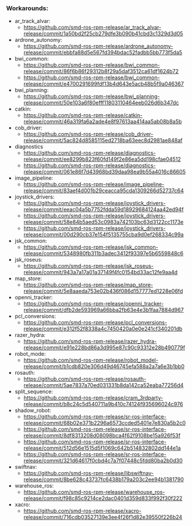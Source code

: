### Workarounds:
- ar_track_alvar:
  - https://github.com/smd-ros-rpm-release/ar_track_alvar-release/commit/1a50bd2f25cb279dfe3b090b41cbd3c1329d3d05
- ardrone_autonomy:
  - https://github.com/smd-ros-rpm-release/ardrone_autonomy-release/commit/ebbfa88d5e567fd394bdac52fadbb5bb773f5da5
- bwi_common:
  - https://github.com/smd-ros-rpm-release/bwi_common-release/commit/86f6b86f29312b8f29a5daf3512ca61df1624b72
  - https://github.com/smd-ros-rpm-release/bwi_common-release/commit/e4700291699fdf13b4d643e5acb48b5f9a046367
- bwi_planning:
  - https://github.com/smd-ros-rpm-release/bwi_planning-release/commit/50e103a6f80efff11803110464eeb026d6b347dc
- catkin:
  - https://github.com/smd-ros-rpm-release/catkin-release/commit/46a319fa6a2ade4e8f97613aa414aa5ab08b8a5b
- cob_driver:
  - https://github.com/smd-ros-rpm-release/cob_driver-release/commit/5ac824d8585115ed2718ba63eec8d2981ae848af
- diagnostics
  - https://github.com/smd-ros-rpm-release/diagnostics-release/commit/ee8299b823f60fd149f2e86ea5dd198cfae04512
  - https://github.com/smd-ros-rpm-release/diagnostics-release/commit/061e86f7d43968bd39daa98ea9b55a4016c86605
- image_pipeline:
  - https://github.com/smd-ros-rpm-release/image_pipeline-release/commit/83aef4d001b29ceacca95cda1309266d52737c64
- joystick_drivers:
  - https://github.com/smd-ros-rpm-release/joystick_drivers-release/commit/eeac04a5b7752fdda59d18929684124aa42ed94f
  - https://github.com/smd-ros-rpm-release/joystick_drivers-release/commit/58e84b5aed53c0983a742103bc63d3122cc1173e
  - https://github.com/smd-ros-rpm-release/joystick_drivers-release/commit/00d290cb37e154f5135755cba9d0ef268334c99a
- jsk_common:
  - https://github.com/smd-ros-rpm-release/jsk_common-release/commit/5348980fb311b3adec3412f93397e5b6559848c6
- jsk_roseus:
  - https://github.com/smd-ros-rpm-release/jsk_roseus-release/commit/943a7a17a01a37149f4fc0154bd33ac12fe9aa4d
- map_store:
  - https://github.com/smd-ros-rpm-release/map_store-release/commit/5e8aaeda753e02b436f086d157777ed1228e06fd
- openni_tracker:
  - https://github.com/smd-ros-rpm-release/openni_tracker-release/commit/dfb2de593969a66bba2fb63e4e3b1faa7884d967
- pcl_conversions:
  - https://github.com/smd-ros-rpm-release/pcl_conversions-release/commit/e312f52f8338a4c7450420a0e0e241cf340201db
- razer_hydra:
  - https://github.com/smd-ros-rpm-release/razer_hydra-release/commit/e91e228bd86a3d995e87c90c93312e28b490779f
- robot_mode:
  - https://github.com/smd-ros-rpm-release/robot_model-release/commit/b1cdb820e306d49d46745efa588a2a7a6e3b1bb0
- rosauth:
  - https://github.com/smd-ros-rpm-release/rosauth-release/commit/5ae7837a70ed031331b8da142ca52eaba77256d4
- split_sequence:
  - https://github.com/smd-ros-rpm-release/cram_3rdparty-release/commit/b8c24c5d540711a9b410c74124f935696024c976
- shadow_robot:
  - https://github.com/smd-ros-rpm-release/sr-ros-interface-release/commit/68b02e371b2296a6573ccded5401e7e830a5b2c0
  - https://github.com/smd-ros-rpm-release/sr-ros-interface-release/commit/8df8313208d08098bca4f62f9108be15a926f53f
  - https://github.com/smd-ros-rpm-release/sr-ros-interface-release/commit/512d56e1515d5f1069c642b514832802dd144e1a
  - https://github.com/smd-ros-rpm-release/sr-ros-interface-release/commit/321d64617f0cbd4c7a7f07448c5fdd80ba2b0d30
- swiftnav:
  - https://github.com/smd-ros-rpm-release/libswiftnav-release/commit/8be628c43737fc6438b179a203c2ee94b1381790
- warehouse_ros:
  - https://github.com/smd-ros-rpm-release/warehouse_ros-release/commit/f98c85c9214ce2dac0401d359d833f992f30f222
- xacro:
  - https://github.com/smd-ros-rpm-release/xacro-release/commit/716cdb03527139e3ee4f26f1d82e39550f226b24
